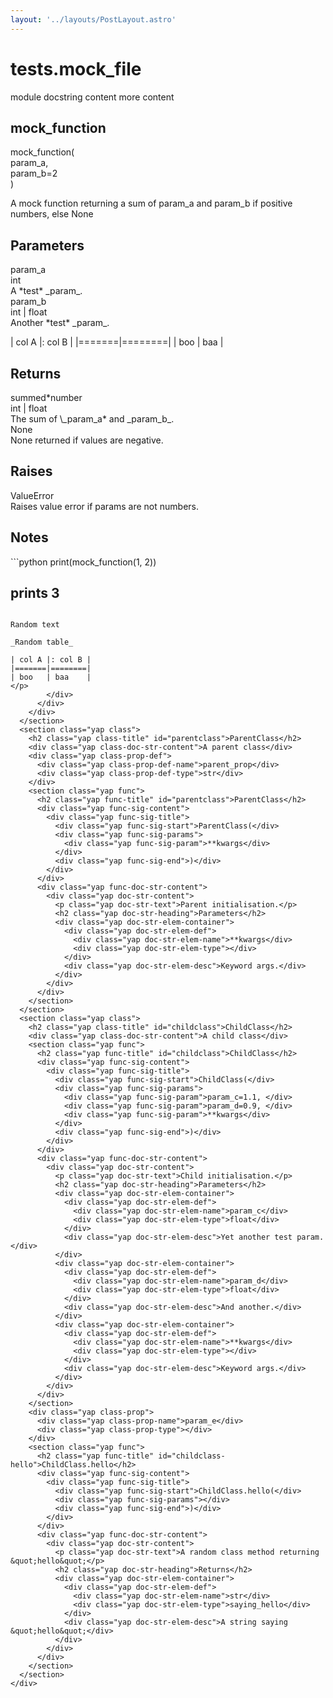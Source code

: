 ```yaml
---
layout: '../layouts/PostLayout.astro'
---
```


<div class="yap module">
  <h1 class="yap module-title" id="tests-mock-file">tests.mock_file</h1>
  <div class="yap docstring">module docstring content more content</div>
  <section class="yap func">
    <h2 class="yap func-title" id="mock-function">mock_function</h2>
    <div class="yap func-sig-content">
      <div class="yap func-sig-title">
        <div class="yap func-sig-start">mock_function(</div>
        <div class="yap func-sig-params">
          <div class="yap func-sig-param">param_a, </div>
          <div class="yap func-sig-param">param_b=2</div>
        </div>
        <div class="yap func-sig-end">)</div>
      </div>
    </div>
    <div class="yap func-doc-str-content">
      <div class="yap doc-str-content">
        <p class="yap doc-str-text">A mock function returning a sum of param_a and param_b if positive numbers, else None</p>
        <h2 class="yap doc-str-heading">Parameters</h2>
        <div class="yap doc-str-elem-container">
          <div class="yap doc-str-elem-def">
            <div class="yap doc-str-elem-name">param_a</div>
            <div class="yap doc-str-elem-type">int</div>
          </div>
          <div class="yap doc-str-elem-desc">A *test* _param_.</div>
        </div>
        <div class="yap doc-str-elem-container">
          <div class="yap doc-str-elem-def">
            <div class="yap doc-str-elem-name">param_b</div>
            <div class="yap doc-str-elem-type">int | float</div>
          </div>
          <div class="yap doc-str-elem-desc">Another *test* _param_.

| col A |: col B |
|=======|========|
| boo | baa |</div>

</div>
<h2 class="yap doc-str-heading">Returns</h2>
<div class="yap doc-str-elem-container">
<div class="yap doc-str-elem-def">
<div class="yap doc-str-elem-name">summed*number</div>
<div class="yap doc-str-elem-type">int | float</div>
</div>
<div class="yap doc-str-elem-desc">The sum of \_param_a* and _param_b_.</div>
</div>
<div class="yap doc-str-elem-container">
<div class="yap doc-str-elem-def">
<div class="yap doc-str-elem-name"></div>
<div class="yap doc-str-elem-type">None</div>
</div>
<div class="yap doc-str-elem-desc">None returned if values are negative.</div>
</div>
<h2 class="yap doc-str-heading">Raises</h2>
<div class="yap doc-str-elem-container">
<div class="yap doc-str-elem-def">
<div class="yap doc-str-elem-name"></div>
<div class="yap doc-str-elem-type">ValueError</div>
</div>
<div class="yap doc-str-elem-desc">Raises value error if params are not numbers.</div>
</div>
<div class="yap doc-str-meta">
<h2 class="yap doc-str-heading">Notes</h2>
<p class="yap doc-str-meta-desc">
```python
print(mock_function(1, 2))

# prints 3

```

Random text

_Random table_

| col A |: col B |
|=======|========|
| boo   | baa    |
</p>
        </div>
      </div>
    </div>
  </section>
  <section class="yap class">
    <h2 class="yap class-title" id="parentclass">ParentClass</h2>
    <div class="yap class-doc-str-content">A parent class</div>
    <div class="yap class-prop-def">
      <div class="yap class-prop-def-name">parent_prop</div>
      <div class="yap class-prop-def-type">str</div>
    </div>
    <section class="yap func">
      <h2 class="yap func-title" id="parentclass">ParentClass</h2>
      <div class="yap func-sig-content">
        <div class="yap func-sig-title">
          <div class="yap func-sig-start">ParentClass(</div>
          <div class="yap func-sig-params">
            <div class="yap func-sig-param">**kwargs</div>
          </div>
          <div class="yap func-sig-end">)</div>
        </div>
      </div>
      <div class="yap func-doc-str-content">
        <div class="yap doc-str-content">
          <p class="yap doc-str-text">Parent initialisation.</p>
          <h2 class="yap doc-str-heading">Parameters</h2>
          <div class="yap doc-str-elem-container">
            <div class="yap doc-str-elem-def">
              <div class="yap doc-str-elem-name">**kwargs</div>
              <div class="yap doc-str-elem-type"></div>
            </div>
            <div class="yap doc-str-elem-desc">Keyword args.</div>
          </div>
        </div>
      </div>
    </section>
  </section>
  <section class="yap class">
    <h2 class="yap class-title" id="childclass">ChildClass</h2>
    <div class="yap class-doc-str-content">A child class</div>
    <section class="yap func">
      <h2 class="yap func-title" id="childclass">ChildClass</h2>
      <div class="yap func-sig-content">
        <div class="yap func-sig-title">
          <div class="yap func-sig-start">ChildClass(</div>
          <div class="yap func-sig-params">
            <div class="yap func-sig-param">param_c=1.1, </div>
            <div class="yap func-sig-param">param_d=0.9, </div>
            <div class="yap func-sig-param">**kwargs</div>
          </div>
          <div class="yap func-sig-end">)</div>
        </div>
      </div>
      <div class="yap func-doc-str-content">
        <div class="yap doc-str-content">
          <p class="yap doc-str-text">Child initialisation.</p>
          <h2 class="yap doc-str-heading">Parameters</h2>
          <div class="yap doc-str-elem-container">
            <div class="yap doc-str-elem-def">
              <div class="yap doc-str-elem-name">param_c</div>
              <div class="yap doc-str-elem-type">float</div>
            </div>
            <div class="yap doc-str-elem-desc">Yet another test param.</div>
          </div>
          <div class="yap doc-str-elem-container">
            <div class="yap doc-str-elem-def">
              <div class="yap doc-str-elem-name">param_d</div>
              <div class="yap doc-str-elem-type">float</div>
            </div>
            <div class="yap doc-str-elem-desc">And another.</div>
          </div>
          <div class="yap doc-str-elem-container">
            <div class="yap doc-str-elem-def">
              <div class="yap doc-str-elem-name">**kwargs</div>
              <div class="yap doc-str-elem-type"></div>
            </div>
            <div class="yap doc-str-elem-desc">Keyword args.</div>
          </div>
        </div>
      </div>
    </section>
    <div class="yap class-prop">
      <div class="yap class-prop-name">param_e</div>
      <div class="yap class-prop-type"></div>
    </div>
    <section class="yap func">
      <h2 class="yap func-title" id="childclass-hello">ChildClass.hello</h2>
      <div class="yap func-sig-content">
        <div class="yap func-sig-title">
          <div class="yap func-sig-start">ChildClass.hello(</div>
          <div class="yap func-sig-params"></div>
          <div class="yap func-sig-end">)</div>
        </div>
      </div>
      <div class="yap func-doc-str-content">
        <div class="yap doc-str-content">
          <p class="yap doc-str-text">A random class method returning &quot;hello&quot;</p>
          <h2 class="yap doc-str-heading">Returns</h2>
          <div class="yap doc-str-elem-container">
            <div class="yap doc-str-elem-def">
              <div class="yap doc-str-elem-name">str</div>
              <div class="yap doc-str-elem-type">saying_hello</div>
            </div>
            <div class="yap doc-str-elem-desc">A string saying &quot;hello&quot;</div>
          </div>
        </div>
      </div>
    </section>
  </section>
</div>
```
